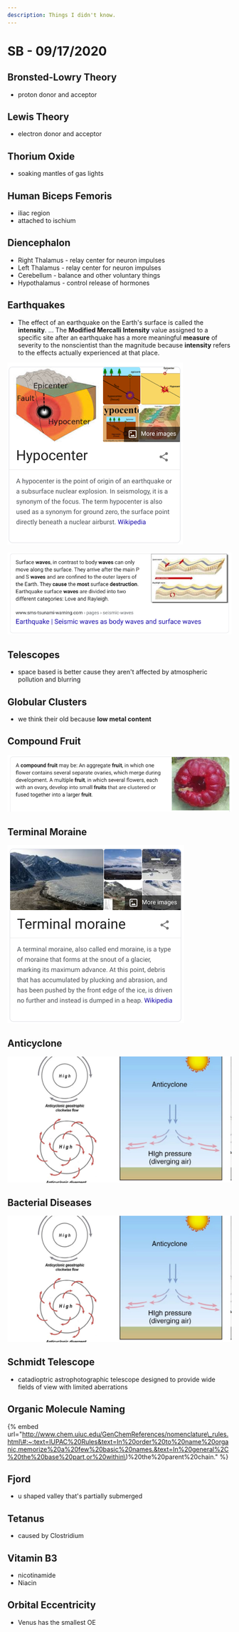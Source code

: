 ```yaml
---
description: Things I didn't know.
---
```


# SB - 09/17/2020

## Bronsted-Lowry Theory

* proton donor and acceptor

## Lewis Theory

* electron donor and acceptor

## Thorium Oxide

* soaking mantles of gas lights

## Human Biceps Femoris

* iliac region
* attached to ischium

## Diencephalon

* Right Thalamus - relay center for neuron impulses
* Left Thalamus - relay center for neuron impulses
* Cerebellum - balance and other voluntary things
* Hypothalamus - control release of hormones

## Earthquakes

* The effect of an earthquake on the Earth's surface is called the **intensity**. ... The **Modified Mercalli Intensity** value assigned to a specific site after an earthquake has a more meaningful **measure** of severity to the nonscientist than the magnitude because **intensity** refers to the effects actually experienced at that place.

![](../.gitbook/assets/image%20%287%29.png)

![](../.gitbook/assets/image%20%286%29.png)

## Telescopes

* space based is better cause they aren't affected by atmospheric pollution and blurring

## Globular Clusters

* we think their old because **low metal content**

## Compound Fruit

![](../.gitbook/assets/image%20%284%29.png)

## Terminal Moraine

![](../.gitbook/assets/image%20%289%29.png)

## Anticyclone

![](../.gitbook/assets/image%20%288%29.png)

## Bacterial Diseases

![](../.gitbook/assets/image%20%285%29.png)

## Schmidt Telescope

* catadioptric astrophotographic telescope designed to provide wide fields of view with limited aberrations

## Organic Molecule Naming

{% embed url="http://www.chem.uiuc.edu/GenChemReferences/nomenclature\_rules.html\#:~:text=IUPAC%20Rules&text=In%20order%20to%20name%20organic,memorize%20a%20few%20basic%20names.&text=In%20general%2C%20the%20base%20part,or%20within\)%20the%20parent%20chain." %}

## Fjord

* u shaped valley that's partially submerged

## Tetanus

* caused by Clostridium

## Vitamin B3

* nicotinamide
* Niacin

## Orbital Eccentricity

* Venus has the smallest OE

